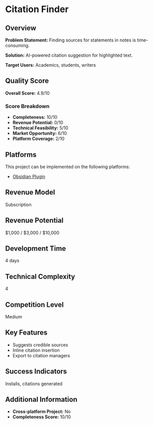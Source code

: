 # Citation Finder

## Overview
**Problem Statement:** Finding sources for statements in notes is time-consuming.

**Solution:** AI-powered citation suggestion for highlighted text.

**Target Users:** Academics, students, writers

## Quality Score
**Overall Score:** 4.9/10

### Score Breakdown
- **Completeness:** 10/10
- **Revenue Potential:** 0/10
- **Technical Feasibility:** 5/10
- **Market Opportunity:** 6/10
- **Platform Coverage:** 2/10

## Platforms
This project can be implemented on the following platforms:
- [Obsidian Plugin](./platforms/obsidian-plugin/)

## Revenue Model
Subscription

## Revenue Potential
$1,000 / $3,000 / $10,000

## Development Time
4 days

## Technical Complexity
4

## Competition Level
Medium

## Key Features
- Suggests credible sources
- Inline citation insertion
- Export to citation managers

## Success Indicators
Installs, citations generated

## Additional Information
- **Cross-platform Project:** No
- **Completeness Score:** 10/10
